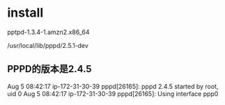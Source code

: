 # install

pptpd-1.3.4-1.amzn2.x86_64


/usr/local/lib/pppd/2.5.1-dev

## PPPD的版本是2.4.5
Aug  5 08:42:17 ip-172-31-30-39 pppd[26165]: pppd 2.4.5 started by root, uid 0
Aug  5 08:42:17 ip-172-31-30-39 pppd[26165]: Using interface ppp0